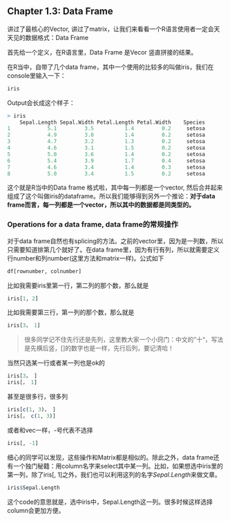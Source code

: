 ## Chapter 1.3: Data Frame

讲过了最核心的Vector, 讲过了matrix，让我们来看看一个R语言使用者一定会天天见的数据格式：Data Frame



首先给一个定义，在R语言里，Data Frame 是Vecor 竖直拼接的结果。

在R当中，自带了几个data frame，其中一个使用的比较多的叫做iris，我们在console里输入一下：

```R
iris
```

Output会长成这个样子：

```R
> iris
    Sepal.Length Sepal.Width Petal.Length Petal.Width    Species 
1            5.1         3.5          1.4         0.2     setosa     
2            4.9         3.0          1.4         0.2     setosa     
3            4.7         3.2          1.3         0.2     setosa     
4            4.6         3.1          1.5         0.2     setosa     
5            5.0         3.6          1.4         0.2     setosa     
6            5.4         3.9          1.7         0.4     setosa     
7            4.6         3.4          1.4         0.3     setosa     
8            5.0         3.4          1.5         0.2     setosa     

```



这个就是R当中的Data frame 格式啦，其中每一列都是一个vector, 然后合并起来组成了这个叫做iris的dataframe。所以我们能够得到另外一个推论：**对于data frame而言，每一列都是一个vector，所以其中的数据都是同类型的。**



### Operations for a data frame, data frame的常规操作

对于data frame自然也有splicing的方法。之前的vector里，因为是一列数，所以只需要知道排第几个就好了。在data frame里，因为有行有列，所以就需要定义行number和列number(这里方法和matrix一样)。公式如下

```R
df[rownumber, colnumber]
```

比如我需要iris里第一行，第二列的那个数，那么就是

```R
iris[1, 2]
```

比如我需要第三行，第一列的那个数，那么就是

```R
iris[3， 1]
```

> 很多同学记不住先行还是先列，这里教大家一个小窍门：中文的”十“，写法是先横后竖，[]的数字也是一样，先行后列，要记清哈！
>

当然只选某一行或者某一列也是ok的

```R
iris[3， ]
iris[， 1]
```

甚至是很多行，很多列

```R
iris[c(1, 3)， ]
iris[， c(1, 3)]
```

或者和vec一样，-号代表不选择

```R
iris[, -1]
```



细心的同学可以发现，这些操作和Matrix都是相似的。除此之外，data frame还有一个独门秘籍：用column名字来select其中某一列。比如，如果想选中iris里的第一列，除了iris[, 1]之外，我们也可以利用这列的名字$Sepal.Length$来做文章。

```R
iris$Sepal.Length
```

这个code的意思就是，选中iris中，Sepal.Length这一列。很多时候这样选择column会更加方便。





